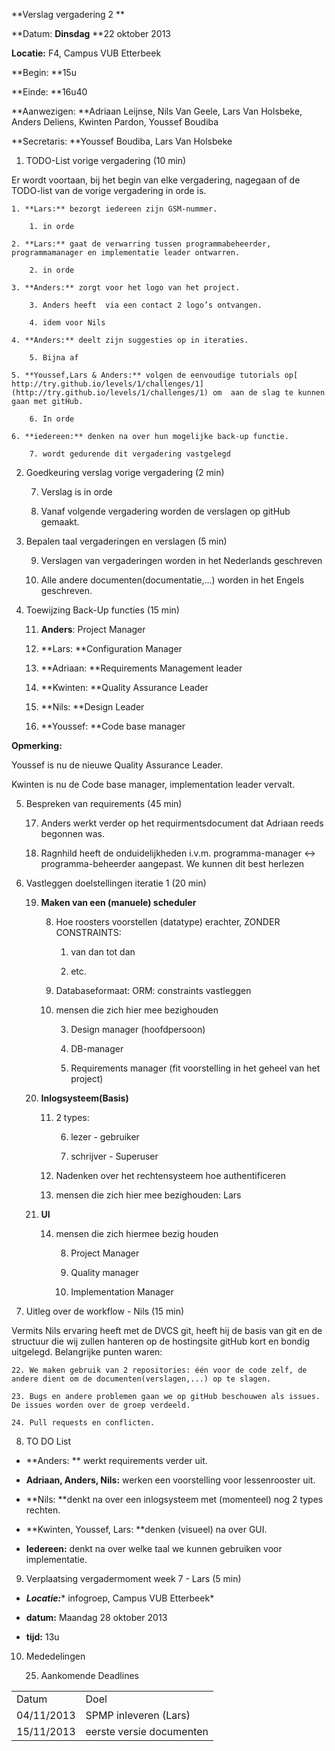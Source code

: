 **Verslag vergadering 2 **

**Datum:		**Dinsdag** **22 oktober 2013

**Locatie:** 		F4, Campus VUB Etterbeek

**Begin:			**15u

**Einde: 		**16u40

**Aanwezigen:        		**Adriaan Leijnse, Nils Van Geele, Lars Van Holsbeke, Anders Deliens, Kwinten Pardon, Youssef Boudiba

**Secretaris:		**Youssef Boudiba, Lars Van Holsbeke

1. TODO-List vorige vergadering (10 min)

Er wordt voortaan, bij het begin van elke vergadering, nagegaan of de TODO-list van de vorige vergadering in orde is.

    1. **Lars:** bezorgt iedereen zijn GSM-nummer.

        1. in orde

    2. **Lars:** gaat de verwarring tussen programmabeheerder, programmamanager en implementatie leader ontwarren.

        2. in orde

    3. **Anders:** zorgt voor het logo van het project.

        3. Anders heeft  via een contact 2 logo’s ontvangen.

        4. idem voor Nils

    4. **Anders:** deelt zijn suggesties op in iteraties.

        5. Bijna af

    5. **Youssef,Lars & Anders:** volgen de eenvoudige tutorials op[ http://try.github.io/levels/1/challenges/1](http://try.github.io/levels/1/challenges/1) om  aan de slag te kunnen gaan met gitHub.

        6. In orde

    6. **iedereen:** denken na over hun mogelijke back-up functie.

        7. wordt gedurende dit vergadering vastgelegd

2. Goedkeuring  verslag vorige vergadering (2 min)

    7. Verslag is in orde

    8. Vanaf volgende vergadering worden de verslagen op gitHub gemaakt.

3. Bepalen taal vergaderingen en verslagen (5 min)

    9. Verslagen van vergaderingen worden in het Nederlands geschreven

    10. Alle andere documenten(documentatie,...) worden in het Engels geschreven.

4. Toewijzing Back-Up functies (15 min)

    11. **Anders**:	Project Manager

    12. **Lars:		**Configuration Manager

    13. **Adriaan:	**Requirements Management leader

    14. **Kwinten:	**Quality Assurance Leader 

    15. **Nils:		**Design Leader 

    16. **Youssef:	**Code base manager

**Opmerking:** 

Youssef is nu de nieuwe Quality Assurance Leader.

Kwinten is nu de Code base manager, implementation leader vervalt.

5. Bespreken van requirements (45 min)

    17. Anders werkt verder op het requirmentsdocument dat Adriaan reeds begonnen was.

    18. Ragnhild heeft de onduidelijkheden i.v.m. programma-manager <-> programma-beheerder aangepast. We kunnen dit best herlezen 

6. Vastleggen doelstellingen iteratie 1 (20 min)

    19. **Maken van een (manuele) scheduler**

        8. Hoe roosters voorstellen (datatype) erachter, ZONDER CONSTRAINTS: 

            1. van dan tot dan

            2. etc.

        9. Databaseformaat: ORM: constraints vastleggen

        10. mensen die zich hier mee bezighouden

            3. Design manager (hoofdpersoon)

            4. DB-manager

            5. Requirements manager (fit voorstelling in het geheel van het project)

    20. **Inlogsysteem(Basis)**

        11. 2 types:

            6. lezer - gebruiker

            7. schrijver - Superuser

        12. Nadenken over het rechtensysteem hoe authentificeren

        13. mensen die zich hier mee bezighouden: Lars

    21. **UI**

        14. mensen die zich hiermee bezig houden

            8. Project Manager

            9. Quality manager

            10. Implementation Manager

7. Uitleg over de workflow - Nils (15 min)

Vermits Nils ervaring heeft met de DVCS git, heeft hij de basis van git en de structuur die wij zullen hanteren op de hostingsite gitHub kort en bondig uitgelegd. Belangrijke punten waren: 

    22. We maken gebruik van 2 repositories: één voor de code zelf, de andere dient om de documenten(verslagen,...) op te slagen.

    23. Bugs en andere problemen gaan we op gitHub beschouwen als issues. De issues worden over de groep verdeeld. 

    24. Pull requests en conflicten.

8. TO DO List

* **Anders: ** werkt requirements verder uit.

* **Adriaan, Anders, Nils:** werken een voorstelling voor lessenrooster uit.

* **Nils: **denkt na over een inlogsysteem met (momenteel) nog 2 types rechten.

* **Kwinten, Youssef, Lars: **denken (visueel) na over GUI.

* **Iedereen:** denkt na over welke taal we kunnen gebruiken voor implementatie.

9. Verplaatsing vergadermoment week 7 - Lars (5 min)

* **_Locatie:_*** 	infogroep, Campus VUB Etterbeek*

* **datum:** 	Maandag 28 oktober 2013

* **tijd:** 		13u

10. Mededelingen

    25. Aankomende Deadlines	

<table>
  <tr>
    <td>Datum</td>
    <td>Doel</td>
  </tr>
  <tr>
    <td>04/11/2013</td>
    <td>SPMP inleveren (Lars)</td>
  </tr>
  <tr>
    <td>15/11/2013</td>
    <td>eerste versie documenten</td>
  </tr>
</table>


